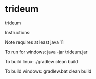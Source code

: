 # trideum
trideum


Instructions:

Note requires at least java 11

To run for windows: java -jar trideum.jar


To build linux: ./gradlew clean build 

To build windows: gradlew.bat clean build


 
